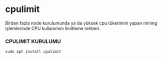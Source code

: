 # cpulimit
Birden fazla node kurulumunda ya da yüksek cpu tüketimini yapan mining işlemlerinde CPU kullanımını limitleme rehberi.

### CPULIMIT KURULUMU
```
sudo apt install cpulimit
```
